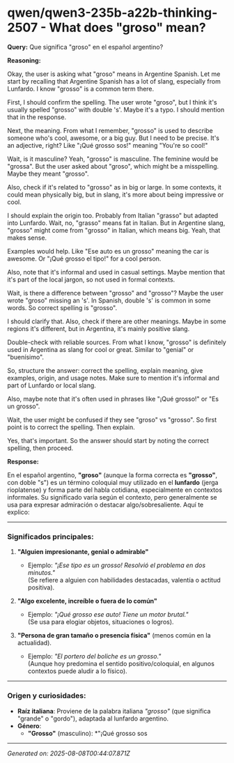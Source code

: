 # qwen/qwen3-235b-a22b-thinking-2507 - What does "groso" mean?

**Query:** Que significa "groso" en el español argentino?

**Reasoning:**


Okay, the user is asking what "groso" means in Argentine Spanish. Let me start by recalling that Argentine Spanish has a lot of slang, especially from Lunfardo. I know "grosso" is a common term there.

First, I should confirm the spelling. The user wrote "groso", but I think it's usually spelled "grosso" with double 's'. Maybe it's a typo. I should mention that in the response.

Next, the meaning. From what I remember, "grosso" is used to describe someone who's cool, awesome, or a big guy. But I need to be precise. It's an adjective, right? Like "¡Qué grosso sos!" meaning "You're so cool!"

Wait, is it masculine? Yeah, "grosso" is masculine. The feminine would be "grossa". But the user asked about "groso", which might be a misspelling. Maybe they meant "grosso".

Also, check if it's related to "grosso" as in big or large. In some contexts, it could mean physically big, but in slang, it's more about being impressive or cool.

I should explain the origin too. Probably from Italian "grasso" but adapted into Lunfardo. Wait, no, "grasso" means fat in Italian. But in Argentine slang, "grosso" might come from "grosso" in Italian, which means big. Yeah, that makes sense.

Examples would help. Like "Ese auto es un grosso" meaning the car is awesome. Or "¡Qué grosso el tipo!" for a cool person.

Also, note that it's informal and used in casual settings. Maybe mention that it's part of the local jargon, so not used in formal contexts.

Wait, is there a difference between "grosso" and "grosso"? Maybe the user wrote "groso" missing an 's'. In Spanish, double 's' is common in some words. So correct spelling is "grosso".

I should clarify that. Also, check if there are other meanings. Maybe in some regions it's different, but in Argentina, it's mainly positive slang.

Double-check with reliable sources. From what I know, "grosso" is definitely used in Argentina as slang for cool or great. Similar to "genial" or "buenísimo".

So, structure the answer: correct the spelling, explain meaning, give examples, origin, and usage notes. Make sure to mention it's informal and part of Lunfardo or local slang.

Also, maybe note that it's often used in phrases like "¡Qué grosso!" or "Es un grosso".

Wait, the user might be confused if they see "groso" vs "grosso". So first point is to correct the spelling. Then explain.

Yes, that's important. So the answer should start by noting the correct spelling, then proceed.


**Response:**

En el español argentino, **"groso"** (aunque la forma correcta es **"grosso"**, con doble "s") es un término coloquial muy utilizado en el **lunfardo** (jerga rioplatense) y forma parte del habla cotidiana, especialmente en contextos informales. Su significado varía según el contexto, pero generalmente se usa para expresar admiración o destacar algo/sobresaliente. Aquí te explico:

---

### **Significados principales:**
1. **"Alguien impresionante, genial o admirable"**  
   - Ejemplo: *"¡Ese tipo es un grosso! Resolvió el problema en dos minutos."*  
     (Se refiere a alguien con habilidades destacadas, valentía o actitud positiva).

2. **"Algo excelente, increíble o fuera de lo común"**  
   - Ejemplo: *"¡Qué grosso ese auto! Tiene un motor brutal."*  
     (Se usa para elogiar objetos, situaciones o logros).

3. **"Persona de gran tamaño o presencia física"** (menos común en la actualidad).  
   - Ejemplo: *"El portero del boliche es un grosso."*  
     (Aunque hoy predomina el sentido positivo/coloquial, en algunos contextos puede aludir a lo físico).

---

### **Origen y curiosidades:**
- **Raíz italiana**: Proviene de la palabra italiana *"grosso"* (que significa "grande" o "gordo"), adaptada al lunfardo argentino.  
- **Género**:  
  - **"Grosso"** (masculino): *"¡Qué grosso sos

---
*Generated on: 2025-08-08T00:44:07.871Z*
